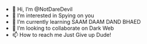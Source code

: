 - 👋 Hi, I’m @NotDareDevil
- 👀 I’m interested in Spying on you
- 🌱 I’m currently learning SAAM DAAM DAND BHAED
- 💞️ I’m looking to collaborate on Dark Web
- 📫 How to reach me Just Give up Dude!

<!---
NotDareDevil/NotDareDevil is a ✨ special ✨ repository because its `README.md` (this file) appears on your GitHub profile.
You can click the Preview link to take a look at your changes.
--->


